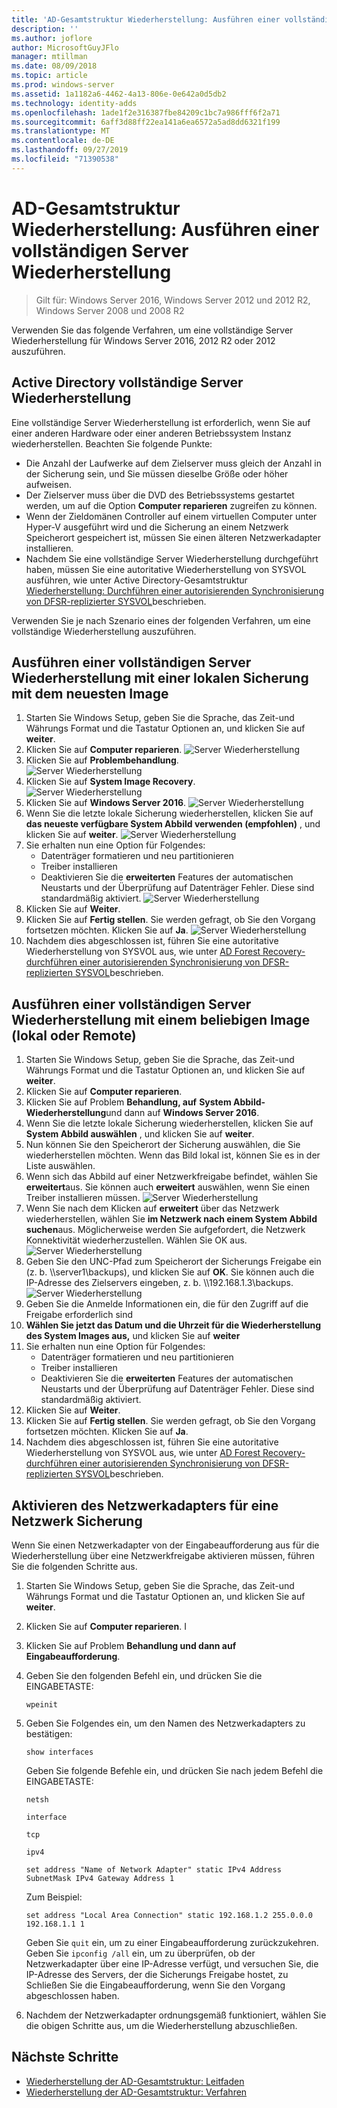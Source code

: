 ```yaml
---
title: 'AD-Gesamtstruktur Wiederherstellung: Ausführen einer vollständigen Server Wiederherstellung'
description: ''
ms.author: joflore
author: MicrosoftGuyJFlo
manager: mtillman
ms.date: 08/09/2018
ms.topic: article
ms.prod: windows-server
ms.assetid: 1a1182a6-4462-4a13-806e-0e642a0d5db2
ms.technology: identity-adds
ms.openlocfilehash: 1ade1f2e316387fbe84209c1bc7a986fff6f2a71
ms.sourcegitcommit: 6aff3d88ff22ea141a6ea6572a5ad8dd6321f199
ms.translationtype: MT
ms.contentlocale: de-DE
ms.lasthandoff: 09/27/2019
ms.locfileid: "71390538"
---
```

# <a name="ad-forest-recovery---performing-a-full-server-recovery"></a>AD-Gesamtstruktur Wiederherstellung: Ausführen einer vollständigen Server Wiederherstellung 

>Gilt für: Windows Server 2016, Windows Server 2012 und 2012 R2, Windows Server 2008 und 2008 R2

Verwenden Sie das folgende Verfahren, um eine vollständige Server Wiederherstellung für Windows Server 2016, 2012 R2 oder 2012 auszuführen. 

## <a name="active-directory-full-server-recovery"></a>Active Directory vollständige Server Wiederherstellung

Eine vollständige Server Wiederherstellung ist erforderlich, wenn Sie auf einer anderen Hardware oder einer anderen Betriebssystem Instanz wiederherstellen. Beachten Sie folgende Punkte:

- Die Anzahl der Laufwerke auf dem Zielserver muss gleich der Anzahl in der Sicherung sein, und Sie müssen dieselbe Größe oder höher aufweisen.
- Der Zielserver muss über die DVD des Betriebssystems gestartet werden, um auf die Option **Computer reparieren** zugreifen zu können. 
- Wenn der Zieldomänen Controller auf einem virtuellen Computer unter Hyper-V ausgeführt wird und die Sicherung an einem Netzwerk Speicherort gespeichert ist, müssen Sie einen älteren Netzwerkadapter installieren. 
- Nachdem Sie eine vollständige Server Wiederherstellung durchgeführt haben, müssen Sie eine autoritative Wiederherstellung von SYSVOL ausführen, wie unter Active Directory-Gesamtstruktur [Wiederherstellung: Durchführen einer autorisierenden Synchronisierung von DFSR-replizierter SYSVOL](AD-Forest-Recovery-Authoritative-Recovery-SYSVOL.md)beschrieben.

Verwenden Sie je nach Szenario eines der folgenden Verfahren, um eine vollständige Wiederherstellung auszuführen. 
  
## <a name="perform-a-full-server-restore-with-a-local-backup-with-the-latest-image"></a>Ausführen einer vollständigen Server Wiederherstellung mit einer lokalen Sicherung mit dem neuesten Image
  
1. Starten Sie Windows Setup, geben Sie die Sprache, das Zeit-und Währungs Format und die Tastatur Optionen an, und klicken Sie auf **weiter**. 
2. Klicken Sie auf **Computer reparieren**.
   ![Server Wiederherstellung](media/AD-Forest-Recovery-Perform-a-Full-Recovery/restore1.png)
3. Klicken Sie auf **Problembehandlung**.</br>
   ![Server Wiederherstellung](media/AD-Forest-Recovery-Perform-a-Full-Recovery/restore2.png)
4. Klicken Sie auf **System Image Recovery**.</br>
   ![Server Wiederherstellung](media/AD-Forest-Recovery-Perform-a-Full-Recovery/restore3.png)
5. Klicken Sie auf **Windows Server 2016**. 
   ![Server Wiederherstellung](media/AD-Forest-Recovery-Perform-a-Full-Recovery/restore4.png)
6. Wenn Sie die letzte lokale Sicherung wiederherstellen, klicken Sie auf **das neueste verfügbare System Abbild verwenden (empfohlen)** , und klicken Sie auf **weiter**.
   ![Server Wiederherstellung](media/AD-Forest-Recovery-Perform-a-Full-Recovery/restore5.png)
7. Sie erhalten nun eine Option für Folgendes:
   -  Datenträger formatieren und neu partitionieren
   -  Treiber installieren
   -  Deaktivieren Sie die **erweiterten** Features der automatischen Neustarts und der Überprüfung auf Datenträger Fehler. Diese sind standardmäßig aktiviert.
   ![Server Wiederherstellung](media/AD-Forest-Recovery-Perform-a-Full-Recovery/restore6.png)
8. Klicken Sie auf **Weiter**.
9. Klicken Sie auf **Fertig stellen**. Sie werden gefragt, ob Sie den Vorgang fortsetzen möchten. Klicken Sie auf **Ja**. 
   ![Server Wiederherstellung](media/AD-Forest-Recovery-Perform-a-Full-Recovery/restore11.png) 
10. Nachdem dies abgeschlossen ist, führen Sie eine autoritative Wiederherstellung von SYSVOL aus, wie unter [AD Forest Recovery-durchführen einer autorisierenden Synchronisierung von DFSR-replizierten SYSVOL](AD-Forest-Recovery-Authoritative-Recovery-SYSVOL.md)beschrieben.

## <a name="perform-a-full-server-restore-with-any-image-local-or-remote"></a>Ausführen einer vollständigen Server Wiederherstellung mit einem beliebigen Image (lokal oder Remote)

1. Starten Sie Windows Setup, geben Sie die Sprache, das Zeit-und Währungs Format und die Tastatur Optionen an, und klicken Sie auf **weiter**. 
2. Klicken Sie auf **Computer reparieren**.</br>
3. Klicken Sie auf Problem **Behandlung, auf** **System Abbild-Wiederherstellung**und dann auf **Windows Server 2016**. 
4. Wenn Sie die letzte lokale Sicherung wiederherstellen, klicken Sie auf **System Abbild auswählen** , und klicken Sie auf **weiter**.
5. Nun können Sie den Speicherort der Sicherung auswählen, die Sie wiederherstellen möchten. Wenn das Bild lokal ist, können Sie es in der Liste auswählen. 
6. Wenn sich das Abbild auf einer Netzwerkfreigabe befindet, wählen Sie **erweitert**aus. Sie können auch **erweitert** auswählen, wenn Sie einen Treiber installieren müssen.
   ![Server Wiederherstellung](media/AD-Forest-Recovery-Perform-a-Full-Recovery/restore7.png)
7. Wenn Sie nach dem Klicken auf **erweitert** über das Netzwerk wiederherstellen, wählen Sie **im Netzwerk nach einem System Abbild suchen**aus. Möglicherweise werden Sie aufgefordert, die Netzwerk Konnektivität wiederherzustellen. Wählen Sie OK aus. </br>
   ![Server Wiederherstellung](media/AD-Forest-Recovery-Perform-a-Full-Recovery/restore8.png)
8. Geben Sie den UNC-Pfad zum Speicherort der Sicherungs Freigabe ein (z. b. \\\server1\backups), und klicken Sie auf **OK**. Sie können auch die IP-Adresse des Zielservers eingeben, z. b. \\\192.168.1.3\backups. 
   ![Server Wiederherstellung](media/AD-Forest-Recovery-Perform-a-Full-Recovery/restore9.png)
9. Geben Sie die Anmelde Informationen ein, die für den Zugriff auf die Freigabe erforderlich sind 
10. **Wählen Sie jetzt das Datum und die Uhrzeit für die Wiederherstellung des System Images aus,** und klicken Sie auf **weiter**
11. Sie erhalten nun eine Option für Folgendes:
    - Datenträger formatieren und neu partitionieren
    - Treiber installieren
    - Deaktivieren Sie die **erweiterten** Features der automatischen Neustarts und der Überprüfung auf Datenträger Fehler. Diese sind standardmäßig aktiviert.
12. Klicken Sie auf **Weiter**.
13. Klicken Sie auf **Fertig stellen**. Sie werden gefragt, ob Sie den Vorgang fortsetzen möchten. Klicken Sie auf **Ja**.  
14. Nachdem dies abgeschlossen ist, führen Sie eine autoritative Wiederherstellung von SYSVOL aus, wie unter [AD Forest Recovery-durchführen einer autorisierenden Synchronisierung von DFSR-replizierten SYSVOL](AD-Forest-Recovery-Authoritative-Recovery-SYSVOL.md)beschrieben.

## <a name="enabling-the-network-adapter-for-a-network-backup"></a>Aktivieren des Netzwerkadapters für eine Netzwerk Sicherung

Wenn Sie einen Netzwerkadapter von der Eingabeaufforderung aus für die Wiederherstellung über eine Netzwerkfreigabe aktivieren müssen, führen Sie die folgenden Schritte aus.

1. Starten Sie Windows Setup, geben Sie die Sprache, das Zeit-und Währungs Format und die Tastatur Optionen an, und klicken Sie auf **weiter**. 
2. Klicken Sie auf **Computer reparieren**. I
3. Klicken Sie auf Problem **Behandlung und dann auf** **Eingabeaufforderung**. 
4. Geben Sie den folgenden Befehl ein, und drücken Sie die EINGABETASTE:  

   ```  
   wpeinit  
   ```

5. Geben Sie Folgendes ein, um den Namen des Netzwerkadapters zu bestätigen:  

   ```  
   show interfaces  
   ```  

   Geben Sie folgende Befehle ein, und drücken Sie nach jedem Befehl die EINGABETASTE:  

   ```  
   netsh  
   ```  

   ```  
   interface  
   ```  
  
   ```  
   tcp  
   ```  

   ```  
   ipv4  
   ```  
  
   ```  
   set address "Name of Network Adapter" static IPv4 Address SubnetMask IPv4 Gateway Address 1  
   ```  

   Zum Beispiel:  
  
   ```  
   set address "Local Area Connection" static 192.168.1.2 255.0.0.0 192.168.1.1 1  
   ```  

   Geben Sie `quit` ein, um zu einer Eingabeaufforderung zurückzukehren. Geben Sie `ipconfig /all` ein, um zu überprüfen, ob der Netzwerkadapter über eine IP-Adresse verfügt, und versuchen Sie, die IP-Adresse des Servers, der die Sicherungs Freigabe hostet, zu Schließen Sie die Eingabeaufforderung, wenn Sie den Vorgang abgeschlossen haben. 

6. Nachdem der Netzwerkadapter ordnungsgemäß funktioniert, wählen Sie die obigen Schritte aus, um die Wiederherstellung abzuschließen.

## <a name="next-steps"></a>Nächste Schritte

- [Wiederherstellung der AD-Gesamtstruktur: Leitfaden](AD-Forest-Recovery-Guide.md)
- [Wiederherstellung der AD-Gesamtstruktur: Verfahren](AD-Forest-Recovery-Procedures.md)
